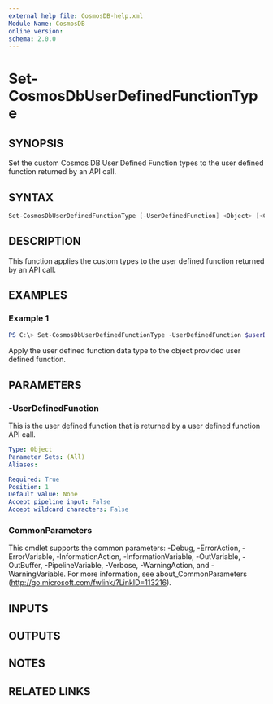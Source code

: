 ```yaml
---
external help file: CosmosDB-help.xml
Module Name: CosmosDB
online version:
schema: 2.0.0
---
```


# Set-CosmosDbUserDefinedFunctionType

## SYNOPSIS

Set the custom Cosmos DB User Defined Function types to the user
defined function returned by an API call.

## SYNTAX

```powershell
Set-CosmosDbUserDefinedFunctionType [-UserDefinedFunction] <Object> [<CommonParameters>]
```

## DESCRIPTION

This function applies the custom types to the user defined function
returned by an API call.

## EXAMPLES

### Example 1

```powershell
PS C:\> Set-CosmosDbUserDefinedFunctionType -UserDefinedFunction $userDefinedFunction
```

Apply the user defined function data type to the object provided
user defined function.

## PARAMETERS

### -UserDefinedFunction

This is the user defined function that is returned by a user
defined function API call.

```yaml
Type: Object
Parameter Sets: (All)
Aliases:

Required: True
Position: 1
Default value: None
Accept pipeline input: False
Accept wildcard characters: False
```

### CommonParameters

This cmdlet supports the common parameters: -Debug, -ErrorAction, -ErrorVariable, -InformationAction, -InformationVariable, -OutVariable, -OutBuffer, -PipelineVariable, -Verbose, -WarningAction, and -WarningVariable.
For more information, see about_CommonParameters (http://go.microsoft.com/fwlink/?LinkID=113216).

## INPUTS

## OUTPUTS

## NOTES

## RELATED LINKS
